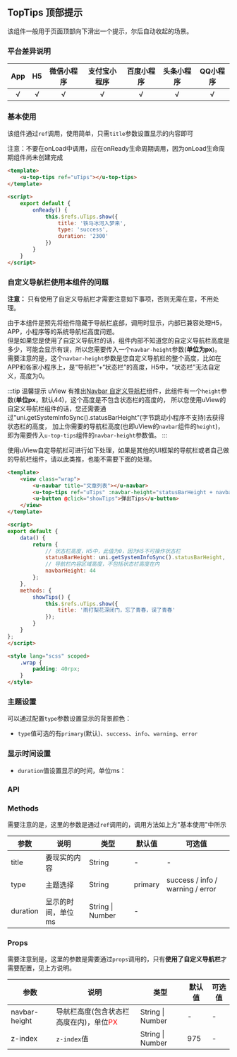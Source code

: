 ## TopTips 顶部提示 <to-api/>

<demo-model url="/pages/componentsA/topTips/index"></demo-model>


该组件一般用于页面顶部向下滑出一个提示，尔后自动收起的场景。

### 平台差异说明

|App|H5|微信小程序|支付宝小程序|百度小程序|头条小程序|QQ小程序|
|:-:|:-:|:-:|:-:|:-:|:-:|:-:|
|√|√|√|√|√|√|√|

### 基本使用

该组件通过`ref`调用，使用简单，只需`title`参数设置显示的内容即可  

注意：不要在onLoad中调用，应在onReady生命周期调用，因为onLoad生命周期组件尚未创建完成

```html
<template>
	<u-top-tips ref="uTips"></u-top-tips>
</template>

<script>
	export default {
		onReady() {
			this.$refs.uTips.show({
				title: '铁马冰河入梦来',
				type: 'success',
				duration: '2300'
			})
		}
	}
</script>
```

### 自定义导航栏使用本组件的问题

**注意：** 只有使用了自定义导航栏才需要注意如下事项，否则无需在意，不用处理。

由于本组件是预先将组件隐藏于导航栏底部，调用时显示，内部已兼容处理H5，APP，小程序等的系统导航栏高度问题。  
但是如果您是使用了自定义导航栏的话，组件内部不知道您的自定义导航栏高度是多少，可能会显示有误，所以您需要传入一个`navbar-height`参数(**单位为px**)。  
需要注意的是，这个`navbar-height`参数是您自定义导航栏的整个高度，比如在APP和各家小程序上，是“导航栏”+“状态栏”的高度，H5中，“状态栏”无法自定义，高度为0。

:::tip 温馨提示
uView 有推出[Navbar 自定义导航栏](/components/navbar.html)组件，此组件有一个`height`参数(**单位px**，默认44)，这个高度是不包含状态栏的高度的，
所以您使用uView的自定义导航栏组件的话，您还需要通过"uni.getSystemInfoSync().statusBarHeight"(字节跳动小程序不支持)去获得状态栏的高度，
加上你需要的导航栏高度(也即uView的`navbar`组件的`height`)，即为需要传入`u-top-tips`组件的`navbar-height`参数值。
:::

使用uView自定导航栏可进行如下处理，如果是其他的UI框架的导航栏或者自己做的导航栏组件，请以此类推，也能不需要下面的处理。

```html
<template>
	<view class="wrap">
		<u-navbar title="文章列表"></u-navbar>
		<u-top-tips ref="uTips" :navbar-height="statusBarHeight + navbarHeight"></u-top-tips>
		<u-button @click="showTips">弹出Tips</u-button>
	</view>
</template>

<script>
export default {
	data() {
		return {
			// 状态栏高度，H5中，此值为0，因为H5不可操作状态栏
			statusBarHeight: uni.getSystemInfoSync().statusBarHeight,
			// 导航栏内容区域高度，不包括状态栏高度在内
			navbarHeight: 44
		};
	},
	methods: {
		showTips() {
			this.$refs.uTips.show({
				title: '雨打梨花深闭门，忘了青春，误了青春'
			});
		}
	}
};
</script>

<style lang="scss" scoped>
	.wrap {
		padding: 40rpx;
	}
</style>
```

### 主题设置

可以通过配置`type`参数设置显示的背景颜色：

- `type`值可选的有`primary`(默认)、`success`、`info`、`warning`、`error`


### 显示时间设置

- `duration`值设置显示的时间，单位ms：


### API

### Methods

需要注意的是，这里的参数是通过`ref`调用的，调用方法如上方"基本使用"中所示

| 参数          | 说明            | 类型            | 默认值             |  可选值   |
|-------------  |---------------- |---------------|------------------ |-------- |
| title | 要现实的内容  | String | - | - |
| type | 主题选择  | String | primary | success / info / warning / error |
| duration | 显示的时间，单位ms |  String \| Number | - |


### Props

需要注意到是，这里的参数是需要通过`props`调用的，只有**使用了自定义导航栏**才需要配置，见上方说明。

| 参数          | 说明            | 类型            | 默认值             |  可选值   |
|-------------  |---------------- |---------------|------------------ |-------- |
| navbar-height | 导航栏高度(包含状态栏高度在内)，单位<span style="color: red">PX</span>  | String \| Number | - | - |
| z-index | `z-index`值 | String \| Number | 975 | - |

